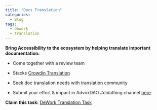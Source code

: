 ```yaml
---
title: "Docs Translation"
categories:
  - Blog
tags:
  - dework
  - translation
---
```


**Bring Accessibility to the ecosystem by helping translate important documentation:** 

- Come together with a review team

- Stacks [Crowdin Translation](https://crowdin.com/project/docsstacksco) 

- Seek doc translation needs with translation community

- Submit your effort & impact in AdvoxDAO #didathing channel [here](https://discord.gg/zq7fyxMRsE).



**Claim this task:** [DeWork Translation Task](https://app.dework.xyz/stacks-adox/wish-tasks?taskId=6068fcf4-fc8c-4758-8dab-0783fc7903ab)

